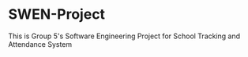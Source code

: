 # SWEN-Project
This is Group 5's Software Engineering Project for School Tracking and Attendance System
